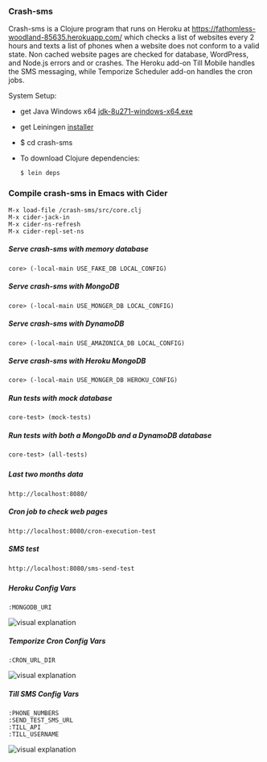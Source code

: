 ### Crash-sms ﻿﻿﻿Crash-sms is a Clojure program that runs on Heroku at https://fathomless-woodland-85635.herokuapp.com/ which checks a list of websites every 2 hours and texts a list of phones when a website does not conform to a valid state. Non cached website pages are checked for database, WordPress, and Node.js errors and or crashes. The Heroku add-on Till Mobile handles the SMS messaging, while Temporize Scheduler add-on handles the cron jobs.System Setup: - get Java Windows x64  [jdk-8u271-windows-x64.exe](https://www.oracle.com/java/technologies/javase/javase-jdk8-downloads.html) - get Leiningen [installer](https://djpowell.github.io/leiningen-win-installer/) - $ cd crash-sms - To download Clojure dependencies:       $ lein deps            ### Compile crash-sms in Emacs with Cider```M-x load-file /crash-sms/src/core.cljM-x cider-jack-inM-x cider-ns-refreshM-x cider-repl-set-ns```  ##### Serve crash-sms with memory database```core> (-local-main USE_FAKE_DB LOCAL_CONFIG)```##### Serve crash-sms with MongoDB```core> (-local-main USE_MONGER_DB LOCAL_CONFIG)```##### Serve crash-sms with DynamoDB```core> (-local-main USE_AMAZONICA_DB LOCAL_CONFIG)```##### Serve crash-sms with Heroku MongoDB```core> (-local-main USE_MONGER_DB HEROKU_CONFIG)```##### Run tests with mock database```core-test> (mock-tests)```##### Run tests with both a MongoDb and a DynamoDB database```core-test> (all-tests)```######## Last two months data```http://localhost:8080/```##### Cron job to check web pages```http://localhost:8080/cron-execution-test```##### SMS test```http://localhost:8080/sms-send-test```######## Heroku Config Vars	:MONGODB_URI![visual explanation](https://github.com/steenhansen/crash-sms/blob/master/git-images/heroku-config-vars.png)##### Temporize Cron Config Vars	:CRON_URL_DIR![visual explanation](https://github.com/steenhansen/crash-sms/blob/master/git-images/temporize-cron-vars.png)##### Till SMS Config Vars	:PHONE_NUMBERS 	:SEND_TEST_SMS_URL	:TILL_API	:TILL_USERNAME![visual explanation](https://github.com/steenhansen/crash-sms/blob/master/git-images/till-sms-vars.png)